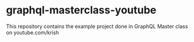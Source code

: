 # graphql-masterclass-youtube
This repository contains the example project done in GraphQL Master class on youtube.com/krish
